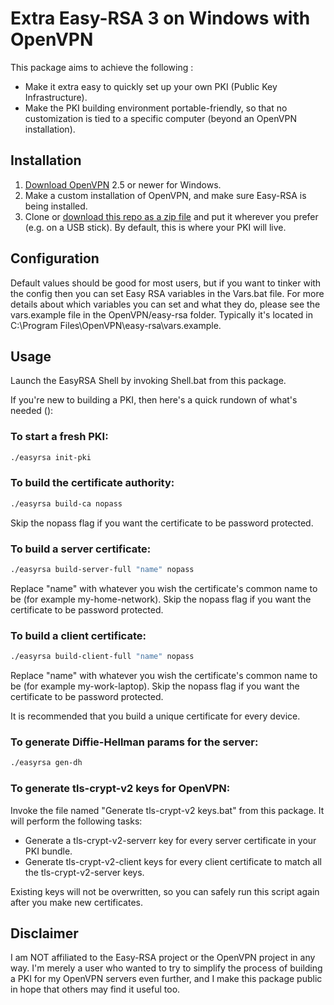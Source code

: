 # Extra Easy-RSA 3 on Windows with OpenVPN
This package aims to achieve the following :
- Make it extra easy to quickly set up your own PKI (Public Key Infrastructure).
- Make the PKI building environment portable-friendly, so that no customization is tied to a specific computer (beyond an OpenVPN installation).

## Installation
1. [Download OpenVPN](https://openvpn.net/community-downloads/) 2.5 or newer for Windows.
2. Make a custom installation of OpenVPN, and make sure Easy-RSA is being installed.
3. Clone or [download this repo as a zip file](https://github.com/tms88/Extra-Easy-RSA/archive/refs/heads/main.zip) and put it wherever you prefer (e.g. on a USB stick). By default, this is where your PKI will live.

## Configuration
Default values should be good for most users, but if you want to tinker with the config then you can set Easy RSA variables in the Vars.bat file.
For more details about which variables you can set and what they do, please see the vars.example file in the OpenVPN/easy-rsa folder.
Typically it's located in C:\Program Files\OpenVPN\easy-rsa\vars.example.

## Usage
Launch the EasyRSA Shell by invoking Shell.bat from this package.

If you're new to building a PKI, then here's a quick rundown of what's needed ():

### To start a fresh PKI:
```sh
./easyrsa init-pki
```

### To build the certificate authority:
```sh
./easyrsa build-ca nopass
```
Skip the nopass flag if you want the certificate to be password protected.

### To build a server certificate:
```sh
./easyrsa build-server-full "name" nopass
```
Replace "name" with whatever you wish the certificate's common name to be (for example my-home-network).
Skip the nopass flag if you want the certificate to be password protected.

### To build a client certificate:
```sh
./easyrsa build-client-full "name" nopass
```
Replace "name" with whatever you wish the certificate's common name to be (for example my-work-laptop).
Skip the nopass flag if you want the certificate to be password protected.

It is recommended that you build a unique certificate for every device.

### To generate Diffie-Hellman params for the server:
```sh
./easyrsa gen-dh
```

### To generate tls-crypt-v2 keys for OpenVPN:
Invoke the file named "Generate tls-crypt-v2 keys.bat" from this package.
It will perform the following tasks:
- Generate a tls-crypt-v2-serverr key for every server certificate in your PKI bundle.
- Generate tls-crypt-v2-client keys for every client certificate to match all the tls-crypt-v2-server keys.

Existing keys will not be overwritten, so you can safely run this script again after you make new certificates.

## Disclaimer
I am NOT affiliated to the Easy-RSA project or the OpenVPN project in any way.
I'm merely a user who wanted to try to simplify the process of building a PKI for my OpenVPN servers even further, and I make this package public in hope that others may find it useful too.
